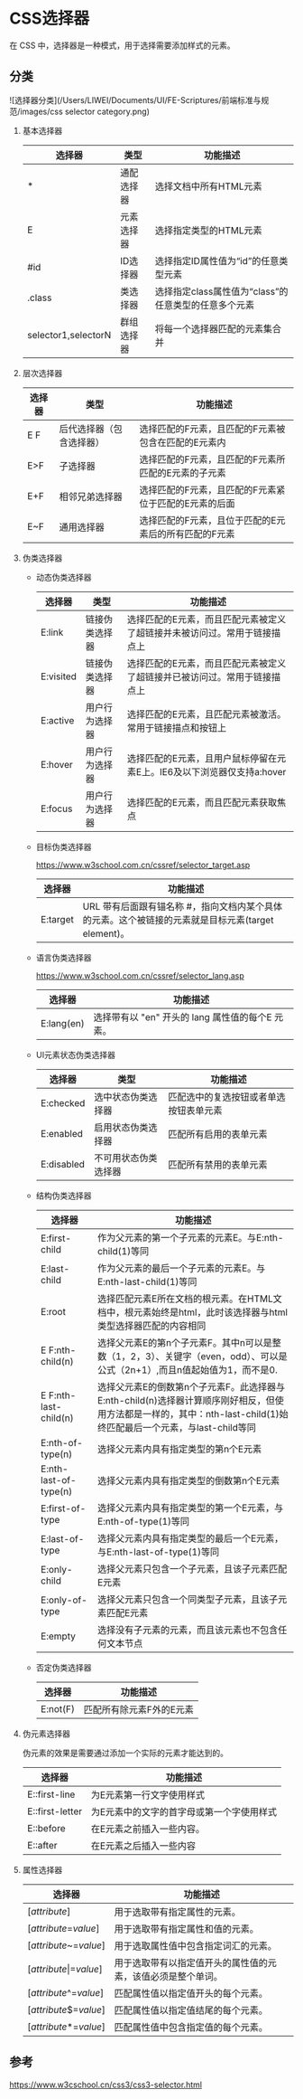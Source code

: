 # CSS选择器

在 CSS 中，选择器是一种模式，用于选择需要添加样式的元素。

## 分类

![选择器分类](/Users/LIWEI/Documents/UI/FE-Scriptures/前端标准与规范/images/css selector category.png)

1. 基本选择器

   | **选择器**          | **类型**   | **功能描述**                                         |
   | ------------------- | ---------- | ---------------------------------------------------- |
   | *                   | 通配选择器 | 选择文档中所有HTML元素                               |
   | E                   | 元素选择器 | 选择指定类型的HTML元素                               |
   | #id                 | ID选择器   | 选择指定ID属性值为“id”的任意类型元素                 |
   | .class              | 类选择器   | 选择指定class属性值为“class”的任意类型的任意多个元素 |
   | selector1,selectorN | 群组选择器 | 将每一个选择器匹配的元素集合并                       |

2. 层次选择器

   | **选择器** | **类型**                 | **功能描述**                                          |
   | ---------- | ------------------------ | ----------------------------------------------------- |
   | E  F       | 后代选择器（包含选择器） | 选择匹配的F元素，且匹配的F元素被包含在匹配的E元素内   |
   | E>F        | 子选择器                 | 选择匹配的F元素，且匹配的F元素所匹配的E元素的子元素   |
   | E+F        | 相邻兄弟选择器           | 选择匹配的F元素，且匹配的F元素紧位于匹配的E元素的后面 |
   | E~F        | 通用选择器               | 选择匹配的F元素，且位于匹配的E元素后的所有匹配的F元素 |

3. 伪类选择器

   - 动态伪类选择器

     | **选择器** | **类型**       | **功能描述**                                                 |
     | ---------- | -------------- | ------------------------------------------------------------ |
     | E:link     | 链接伪类选择器 | 选择匹配的E元素，而且匹配元素被定义了超链接并未被访问过。常用于链接描点上 |
     | E:visited  | 链接伪类选择器 | 选择匹配的E元素，而且匹配元素被定义了超链接并已被访问过。常用于链接描点上 |
     | E:active   | 用户行为选择器 | 选择匹配的E元素，且匹配元素被激活。常用于链接描点和按钮上    |
     | E:hover    | 用户行为选择器 | 选择匹配的E元素，且用户鼠标停留在元素E上。IE6及以下浏览器仅支持a:hover |
     | E:focus    | 用户行为选择器 | 选择匹配的E元素，而且匹配元素获取焦点                        |

   - 目标伪类选择器

     https://www.w3school.com.cn/cssref/selector_target.asp

     | **选择器** | **功能描述**                                                 |
     | ---------- | ------------------------------------------------------------ |
     | E:target   | URL 带有后面跟有锚名称 #，指向文档内某个具体的元素。这个被链接的元素就是目标元素(target element)。 |

   - 语言伪类选择器

     https://www.w3school.com.cn/cssref/selector_lang.asp

     | **选择器** | **功能描述**                                     |
     | ---------- | ------------------------------------------------ |
     | E:lang(en) | 选择带有以 "en" 开头的 lang 属性值的每个E 元素。 |

   - UI元素状态伪类选择器

     | **选择器** | **类型**             | **功能描述**                           |
     | ---------- | -------------------- | -------------------------------------- |
     | E:checked  | 选中状态伪类选择器   | 匹配选中的复选按钮或者单选按钮表单元素 |
     | E:enabled  | 启用状态伪类选择器   | 匹配所有启用的表单元素                 |
     | E:disabled | 不可用状态伪类选择器 | 匹配所有禁用的表单元素                 |

   - 结构伪类选择器

     | **选择器**            | **功能描述**                                                 |
     | --------------------- | ------------------------------------------------------------ |
     | E:first-child         | 作为父元素的第一个子元素的元素E。与E:nth-child(1)等同        |
     | E:last-child          | 作为父元素的最后一个子元素的元素E。与E:nth-last-child(1)等同 |
     | E:root                | 选择匹配元素E所在文档的根元素。在HTML文档中，根元素始终是html，此时该选择器与html类型选择器匹配的内容相同 |
     | E F:nth-child(n)      | 选择父元素E的第n个子元素F。其中n可以是整数（1，2，3）、关键字（even，odd）、可以是公式（2n+1）,而且n值起始值为1，而不是0. |
     | E F:nth-last-child(n) | 选择父元素E的倒数第n个子元素F。此选择器与E:nth-child(n)选择器计算顺序刚好相反，但使用方法都是一样的，其中：nth-last-child(1)始终匹配最后一个元素，与last-child等同 |
     | E:nth-of-type(n)      | 选择父元素内具有指定类型的第n个E元素                         |
     | E:nth-last-of-type(n) | 选择父元素内具有指定类型的倒数第n个E元素                     |
     | E:first-of-type       | 选择父元素内具有指定类型的第一个E元素，与E:nth-of-type(1)等同 |
     | E:last-of-type        | 选择父元素内具有指定类型的最后一个E元素，与E:nth-last-of-type(1)等同 |
     | E:only-child          | 选择父元素只包含一个子元素，且该子元素匹配E元素              |
     | E:only-of-type        | 选择父元素只包含一个同类型子元素，且该子元素匹配E元素        |
     | E:empty               | 选择没有子元素的元素，而且该元素也不包含任何文本节点         |

   - 否定伪类选择器

     | **选择器** | **功能描述**             |
     | ---------- | ------------------------ |
     | E:not(F)   | 匹配所有除元素F外的E元素 |

4. 伪元素选择器

   伪元素的效果是需要通过添加一个实际的元素才能达到的。

   | **选择器**      | **功能描述**                              |
   | --------------- | ----------------------------------------- |
   | E::first-line   | 为E元素第一行文字使用样式                 |
   | E::first-letter | 为E元素中的文字的首字母或第一个字使用样式 |
   | E::before       | 在E元素之前插入一些内容。                 |
   | E::after        | 在E元素之后插入一些内容                   |

5. 属性选择器

   | **选择器**              | **功能描述**                                                 |
   | ----------------------- | ------------------------------------------------------------ |
   | [*attribute*]           | 用于选取带有指定属性的元素。                                 |
   | [*attribute*=*value*]   | 用于选取带有指定属性和值的元素。                             |
   | [*attribute*~=*value*]  | 用于选取属性值中包含指定词汇的元素。                         |
   | [*attribute*\|=*value*] | 用于选取带有以指定值开头的属性值的元素，该值必须是整个单词。 |
   | [*attribute*^=*value*]  | 匹配属性值以指定值开头的每个元素。                           |
   | [*attribute*$=*value*]  | 匹配属性值以指定值结尾的每个元素。                           |
   | [*attribute**=*value*]  | 匹配属性值中包含指定值的每个元素。                           |

## 参考

https://www.w3cschool.cn/css3/css3-selector.html